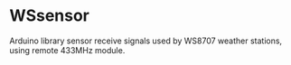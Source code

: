 # WSsensor
Arduino library sensor receive signals used by WS8707 weather stations, using remote 433MHz module.
